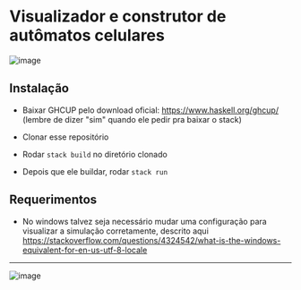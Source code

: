 # Visualizador e construtor de autômatos celulares
![image](https://github.com/user-attachments/assets/c86352d2-3c38-48d6-b851-336a2c4f5868)

## Instalação

- Baixar GHCUP pelo download oficial: https://www.haskell.org/ghcup/ (lembre de dizer "sim" quando ele pedir pra baixar o stack)

- Clonar esse repositório

- Rodar `stack build` no diretório clonado

- Depois que ele buildar, rodar `stack run`

## Requerimentos
- No windows talvez seja necessário mudar uma configuração para visualizar a simulação corretamente, descrito aqui https://stackoverflow.com/questions/4324542/what-is-the-windows-equivalent-for-en-us-utf-8-locale
---
![image](https://github.com/user-attachments/assets/a9b24ea2-0b3a-4991-b8e6-5fb3f4815f02)
